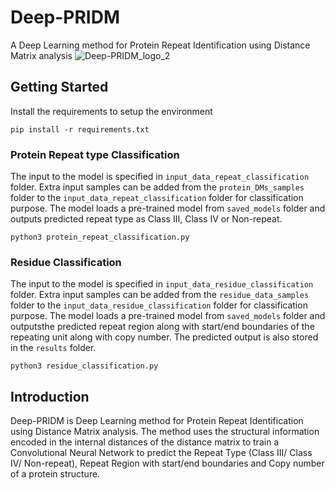 # Deep-PRIDM
A Deep Learning method for Protein Repeat Identification using Distance Matrix analysis
![Deep-PRIDM_logo_2](https://user-images.githubusercontent.com/18621779/113302665-f1808b00-931d-11eb-89f5-4e180607f987.png)

## Getting Started

Install the requirements to setup the environment 
```
pip install -r requirements.txt
```
### Protein Repeat type Classification
The input to the model is specified in ```input_data_repeat_classification``` folder. Extra input samples can be added from the  ```protein_DMs_samples``` folder to the ```input_data_repeat_classification``` folder for classification purpose. The model loads a pre-trained model from ```saved_models``` folder and outputs predicted repeat type as Class III, Class IV or Non-repeat.

```
python3 protein_repeat_classification.py
```

### Residue Classification
The input to the model is specified in ```input_data_residue_classification``` folder. Extra input samples can be added from the  ```residue_data_samples``` folder to the ```input_data_residue_classification``` folder for classification purpose. The model loads a pre-trained model from ```saved_models``` folder and outputsthe predicted repeat region along with start/end boundaries of the repeating unit along with copy number. The predicted output is also stored in the ```results``` folder.

```
python3 residue_classification.py
```

## Introduction
Deep-PRIDM is Deep Learning method for Protein Repeat Identification using Distance Matrix analysis. The method uses the structural information encoded in the internal distances of the distance matrix to train a Convolutional Neural Network to predict the Repeat Type (Class III/ Class IV/ Non-repeat), Repeat Region with start/end boundaries and Copy number of a protein structure.
